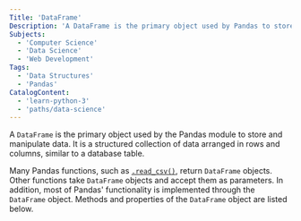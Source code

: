 ```yaml
---
Title: 'DataFrame'
Description: 'A DataFrame is the primary object used by Pandas to store and manipulate data.'
Subjects:
  - 'Computer Science'
  - 'Data Science'
  - 'Web Development'
Tags:
  - 'Data Structures'
  - 'Pandas'
CatalogContent:
  - 'learn-python-3'
  - 'paths/data-science'
---
```


A `DataFrame` is the primary object used by the Pandas module to store and manipulate data. It is a structured collection of data arranged in rows and columns, similar to a database table.

Many Pandas functions, such as [`.read_csv()`](https://www.codecademy.com/resources/docs/pandas/built-in-functions/read-csv), return `DataFrame` objects. Other functions take `DataFrame` objects and accept them as parameters. In addition, most of Pandas' functionality is implemented through the `DataFrame` object. Methods and properties of the `DataFrame` object are listed below.
